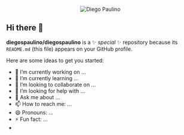 <p align="center">
  <img src="https://komarev.com/ghpvc/?username=diegospaulino&color=red&style=for-the-badge&label=VISUALIZAÇÕES+DESTE+PERFIL" alt="Diego Paulino" />
</p>

## Hi there 👋

**diegospaulino/diegospaulino** is a ✨ _special_ ✨ repository because its `README.md` (this file) appears on your GitHub profile.

Here are some ideas to get you started:

- 🔭 I’m currently working on ...
- 🌱 I’m currently learning ...
- 👯 I’m looking to collaborate on ...
- 🤔 I’m looking for help with ...
- 💬 Ask me about ...
- 📫 How to reach me: ...
- 😄 Pronouns: ...
- ⚡ Fun fact: ...
- 

